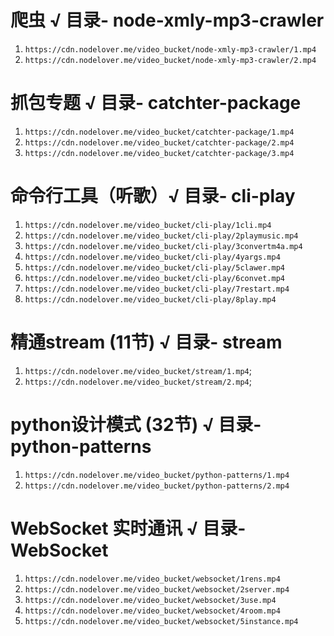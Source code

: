 # 爬虫 √ 目录- node-xmly-mp3-crawler
1. `https://cdn.nodelover.me/video_bucket/node-xmly-mp3-crawler/1.mp4`
2. `https://cdn.nodelover.me/video_bucket/node-xmly-mp3-crawler/2.mp4`


# 抓包专题 √ 目录- catchter-package
 1. `https://cdn.nodelover.me/video_bucket/catchter-package/1.mp4`
 2. `https://cdn.nodelover.me/video_bucket/catchter-package/2.mp4`
 3. `https://cdn.nodelover.me/video_bucket/catchter-package/3.mp4`

 # 命令行工具（听歌）√  目录- cli-play
1. `https://cdn.nodelover.me/video_bucket/cli-play/1cli.mp4`
2. `https://cdn.nodelover.me/video_bucket/cli-play/2playmusic.mp4`
3. `https://cdn.nodelover.me/video_bucket/cli-play/3convertm4a.mp4`
4. `https://cdn.nodelover.me/video_bucket/cli-play/4yargs.mp4`
5. `https://cdn.nodelover.me/video_bucket/cli-play/5clawer.mp4`
6. `https://cdn.nodelover.me/video_bucket/cli-play/6convet.mp4`
7. `https://cdn.nodelover.me/video_bucket/cli-play/7restart.mp4`
8. `https://cdn.nodelover.me/video_bucket/cli-play/8play.mp4`

# 精通stream (11节) √ 目录- stream
 1. `https://cdn.nodelover.me/video_bucket/stream/1.mp4`;
 2. `https://cdn.nodelover.me/video_bucket/stream/2.mp4`;

 # python设计模式 (32节) √ 目录- python-patterns
 1. `https://cdn.nodelover.me/video_bucket/python-patterns/1.mp4`
 2. `https://cdn.nodelover.me/video_bucket/python-patterns/2.mp4`

 # WebSocket 实时通讯 √  目录- WebSocket
1. `https://cdn.nodelover.me/video_bucket/websocket/1rens.mp4`
2. `https://cdn.nodelover.me/video_bucket/websocket/2server.mp4`
3. `https://cdn.nodelover.me/video_bucket/websocket/3use.mp4`
4. `https://cdn.nodelover.me/video_bucket/websocket/4room.mp4`
5. `https://cdn.nodelover.me/video_bucket/websocket/5instance.mp4`